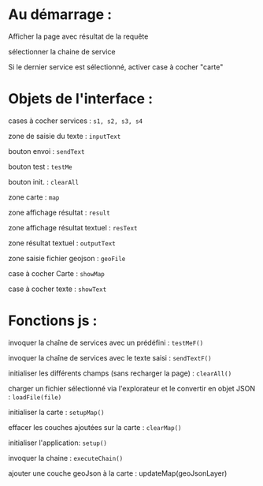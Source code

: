 # Au démarrage :

Afficher la page avec  résultat de la requête

sélectionner la chaine de service

Si le dernier service est sélectionné, activer case à cocher "carte"

# Objets de l'interface :

cases à cocher services : `s1, s2, s3, s4`

zone de saisie du texte : `inputText`

bouton envoi : `sendText`

bouton test : `testMe`

bouton init. : `clearAll`

zone carte : `map`

zone affichage résultat : `result`

zone affichage résultat textuel : `resText`

zone résultat textuel : `outputText`

zone saisie fichier geojson : `geoFile`

 case à cocher Carte : `showMap`

case à cocher texte : `showText`

# Fonctions js :

invoquer la chaîne de services avec un prédéfini : `testMeF()`

invoquer la chaîne de services avec le texte saisi : `sendTextF()` 

initialiser les différents champs (sans recharger la page) : `clearAll()`

charger un fichier sélectionné via l'explorateur et le convertir en objet JSON : `loadFile(file)`

initialiser la carte : `setupMap()`

effacer les couches ajoutées sur la carte : `clearMap()`

initialiser l'application: `setup()`

invoquer la chaine : `executeChain()`

ajouter une couche geoJson à la carte : updateMap(geoJsonLayer)





